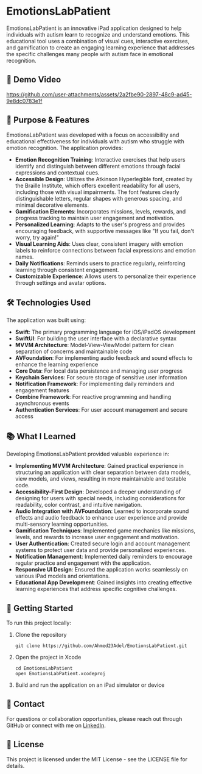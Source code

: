 # EmotionsLabPatient

EmotionsLabPatient is an innovative iPad application designed to help individuals with autism learn to recognize and understand emotions. This educational tool uses a combination of visual cues, interactive exercises, and gamification to create an engaging learning experience that addresses the specific challenges many people with autism face in emotional recognition.

## 📱 Demo Video


https://github.com/user-attachments/assets/2a2fbe90-2897-48c9-ad45-9e8dc0783e1f



## 🎯 Purpose & Features

EmotionsLabPatient was developed with a focus on accessibility and educational effectiveness for individuals with autism who struggle with emotion recognition. The application provides:

- **Emotion Recognition Training**: Interactive exercises that help users identify and distinguish between different emotions through facial expressions and contextual cues.
- **Accessible Design**: Utilizes the Atkinson Hyperlegible font, created by the Braille Institute, which offers excellent readability for all users, including those with visual impairments. The font features clearly distinguishable letters, regular shapes with generous spacing, and minimal decorative elements.
- **Gamification Elements**: Incorporates missions, levels, rewards, and progress tracking to maintain user engagement and motivation.
- **Personalized Learning**: Adapts to the user's progress and provides encouraging feedback, with supportive messages like "If you fail, don't worry, try again!"
- **Visual Learning Aids**: Uses clear, consistent imagery with emotion labels to reinforce connections between facial expressions and emotion names.
- **Daily Notifications**: Reminds users to practice regularly, reinforcing learning through consistent engagement.
- **Customizable Experience**: Allows users to personalize their experience through settings and avatar options.

## 🛠️ Technologies Used

The application was built using:

- **Swift**: The primary programming language for iOS/iPadOS development
- **SwiftUI**: For building the user interface with a declarative syntax
- **MVVM Architecture**: Model-View-ViewModel pattern for clean separation of concerns and maintainable code
- **AVFoundation**: For implementing audio feedback and sound effects to enhance the learning experience
- **Core Data**: For local data persistence and managing user progress
- **Keychain Services**: For secure storage of sensitive user information
- **Notification Framework**: For implementing daily reminders and engagement features
- **Combine Framework**: For reactive programming and handling asynchronous events
- **Authentication Services**: For user account management and secure access

## 📚 What I Learned

Developing EmotionsLabPatient provided valuable experience in:

- **Implementing MVVM Architecture**: Gained practical experience in structuring an application with clear separation between data models, view models, and views, resulting in more maintainable and testable code.
- **Accessibility-First Design**: Developed a deeper understanding of designing for users with special needs, including considerations for readability, color contrast, and intuitive navigation.
- **Audio Integration with AVFoundation**: Learned to incorporate sound effects and audio feedback to enhance user experience and provide multi-sensory learning opportunities.
- **Gamification Techniques**: Implemented game mechanics like missions, levels, and rewards to increase user engagement and motivation.
- **User Authentication**: Created secure login and account management systems to protect user data and provide personalized experiences.
- **Notification Management**: Implemented daily reminders to encourage regular practice and engagement with the application.
- **Responsive UI Design**: Ensured the application works seamlessly on various iPad models and orientations.
- **Educational App Development**: Gained insights into creating effective learning experiences that address specific cognitive challenges.

## 🚀 Getting Started

To run this project locally:

1. Clone the repository
   ```
   git clone https://github.com/Ahmed23Adel/EmotionsLabPatient.git
   ```
2. Open the project in Xcode
   ```
   cd EmotionsLabPatient
   open EmotionsLabPatient.xcodeproj
   ```
3. Build and run the application on an iPad simulator or device

## 🔗 Contact

For questions or collaboration opportunities, please reach out through GitHub or connect with me on [LinkedIn](https://www.linkedin.com/in/yourprofile).

## 📄 License

This project is licensed under the MIT License - see the LICENSE file for details.
